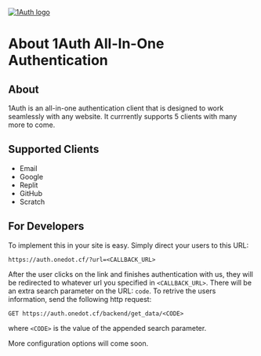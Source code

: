 [![1Auth logo](https://auth.onedot.cf/logo.svg)](https://auth.onedot.cf/)

# About 1Auth All-In-One Authentication

## About

1Auth is an all-in-one authentication client that is designed to work seamlessly with any website. It currrently supports 5 clients with many more to come.

## Supported Clients

-  Email
- Google
- Replit
-  GitHub
-  Scratch

## For Developers

To implement this in your site is easy. Simply direct your users to this URL:

```https://auth.onedot.cf/?url=<CALLBACK_URL>```

After the user clicks on the link and finishes authentication with us, they will be redirected to whatever url you specified in  `<CALLBACK_URL>`. There will be an extra search parameter on the URL:  `code`. To retrive the users information, send the following http request:

```GET https://auth.onedot.cf/backend/get_data/<CODE>```

where  `<CODE>`  is the value of the appended search parameter.

More configuration options will come soon.
